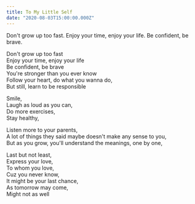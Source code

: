 ```yaml
---
title: To My Little Self
date: "2020-08-03T15:00:00.000Z"
---
```


Don't grow up too fast.
Enjoy your time, enjoy your life.
Be confident, be brave.
<!-- more -->

Don't grow up too fast <br />
Enjoy your time, enjoy your life <br />
Be confident, be brave <br />
You're stronger than you ever know <br />
Follow your heart, do what you wanna do, <br />
But still, learn to be responsible <br />

Smile, <br />
Laugh as loud as you can, <br />
Do more exercises,  <br />
Stay healthy,  <br />

Listen more to your parents, <br />
A lot of things they said maybe doesn't make any sense to you, <br />
But as you grow, you'll understand the meanings, one by one, <br />

Last but not least, <br />
Express your love, <br />
To whom you love, <br />
Cuz you never know, <br />
It might be your last chance, <br />
As tomorrow may come, <br />
Might not as well <br />